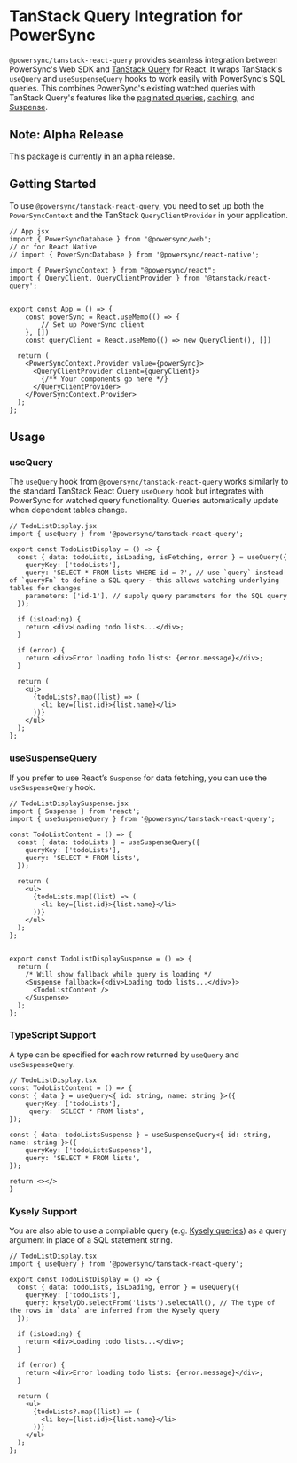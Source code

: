 # TanStack Query Integration for PowerSync

`@powersync/tanstack-react-query` provides seamless integration between PowerSync's Web SDK and [TanStack Query](https://tanstack.com/query/latest/docs/framework/react/overview) for React. It wraps TanStack's `useQuery` and `useSuspenseQuery` hooks to work easily with PowerSync's SQL queries. This combines PowerSync's existing watched queries with TanStack Query's features like the [paginated queries](https://tanstack.com/query/latest/docs/framework/react/guides/paginated-queries), [caching](https://tanstack.com/query/latest/docs/framework/react/guides/caching), and [Suspense](https://tanstack.com/query/latest/docs/framework/react/guides/suspense).

## Note: Alpha Release

This package is currently in an alpha release.

## Getting Started

To use `@powersync/tanstack-react-query`, you need to set up both the `PowerSyncContext` and the TanStack `QueryClientProvider` in your application.

```JSX
// App.jsx
import { PowerSyncDatabase } from '@powersync/web';
// or for React Native
// import { PowerSyncDatabase } from '@powersync/react-native';

import { PowerSyncContext } from "@powersync/react";
import { QueryClient, QueryClientProvider } from '@tanstack/react-query';


export const App = () => {
    const powerSync = React.useMemo(() => {
        // Set up PowerSync client
    }, [])
    const queryClient = React.useMemo(() => new QueryClient(), [])

  return (
    <PowerSyncContext.Provider value={powerSync}>
      <QueryClientProvider client={queryClient}>
        {/** Your components go here */}
      </QueryClientProvider>
    </PowerSyncContext.Provider>
  );
};
```

## Usage

### useQuery

The `useQuery` hook from `@powersync/tanstack-react-query` works similarly to the standard TanStack React Query `useQuery` hook but integrates with PowerSync for watched query functionality. Queries automatically update when dependent tables change.

```JSX
// TodoListDisplay.jsx
import { useQuery } from '@powersync/tanstack-react-query';

export const TodoListDisplay = () => {
  const { data: todoLists, isLoading, isFetching, error } = useQuery({
    queryKey: ['todoLists'],
    query: 'SELECT * FROM lists WHERE id = ?', // use `query` instead of `queryFn` to define a SQL query - this allows watching underlying tables for changes
    parameters: ['id-1'], // supply query parameters for the SQL query
  });

  if (isLoading) {
    return <div>Loading todo lists...</div>;
  }

  if (error) {
    return <div>Error loading todo lists: {error.message}</div>;
  }

  return (
    <ul>
      {todoLists?.map((list) => (
        <li key={list.id}>{list.name}</li>
      ))}
    </ul>
  );
};
```

### useSuspenseQuery

If you prefer to use React’s `Suspense` for data fetching, you can use the `useSuspenseQuery` hook.

```JSX
// TodoListDisplaySuspense.jsx
import { Suspense } from 'react';
import { useSuspenseQuery } from '@powersync/tanstack-react-query';

const TodoListContent = () => {
  const { data: todoLists } = useSuspenseQuery({
    queryKey: ['todoLists'],
    query: 'SELECT * FROM lists',
  });

  return (
    <ul>
      {todoLists.map((list) => (
        <li key={list.id}>{list.name}</li>
      ))}
    </ul>
  );
};


export const TodoListDisplaySuspense = () => {
  return (
    /* Will show fallback while query is loading */
    <Suspense fallback={<div>Loading todo lists...</div>}>
      <TodoListContent />
    </Suspense>
  );
};
```

### TypeScript Support

A type can be specified for each row returned by `useQuery` and `useSuspenseQuery`.

```TSX
// TodoListDisplay.tsx
const TodoListContent = () => {
const { data } = useQuery<{ id: string, name: string }>({
    queryKey: ['todoLists'],
     query: 'SELECT * FROM lists',
});

const { data: todoListsSuspense } = useSuspenseQuery<{ id: string, name: string }>({
    queryKey: ['todoListsSuspense'],
    query: 'SELECT * FROM lists',
});

return <></>
}
```

### Kysely Support

You are also able to use a compilable query (e.g. [Kysely queries](https://github.com/powersync-ja/powersync-js/tree/main/packages/kysely-driver)) as a query argument in place of a SQL statement string.

```TSX
// TodoListDisplay.tsx
import { useQuery } from '@powersync/tanstack-react-query';

export const TodoListDisplay = () => {
  const { data: todoLists, isLoading, error } = useQuery({
    queryKey: ['todoLists'],
    query: kyselyDb.selectFrom('lists').selectAll(), // The type of the rows in `data` are inferred from the Kysely query
  });

  if (isLoading) {
    return <div>Loading todo lists...</div>;
  }

  if (error) {
    return <div>Error loading todo lists: {error.message}</div>;
  }

  return (
    <ul>
      {todoLists?.map((list) => (
        <li key={list.id}>{list.name}</li>
      ))}
    </ul>
  );
};
```
